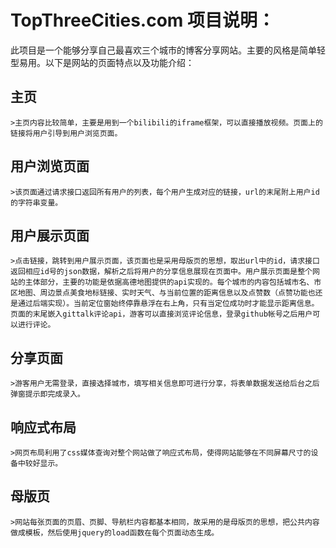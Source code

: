 # TopThreeCities.com 项目说明：
此项目是一个能够分享自己最喜欢三个城市的博客分享网站。主要的风格是简单轻型易用。以下是网站的页面特点以及功能介绍：
## 主页
    >主页内容比较简单，主要是用到一个bilibili的iframe框架，可以直接播放视频。页面上的链接将用户引导到用户浏览页面。  
## 用户浏览页面
    >该页面通过请求接口返回所有用户的列表，每个用户生成对应的链接，url的末尾附上用户id的字符串变量。  
## 用户展示页面
    >点击链接，跳转到用户展示页面，该页面也是采用母版页的思想，取出url中的id，请求接口返回相应id号的json数据，解析之后将用户的分享信息展现在页面中。用户展示页面是整个网站的主体部分，主要的功能是依据高德地图提供的api实现的。每个城市的内容包括城市名、市区地图、周边景点美食地标链接、实时天气、与当前位置的距离信息以及点赞数（点赞功能也还是通过后端实现）。当前定位窗始终停靠悬浮在右上角，只有当定位成功时才能显示距离信息。页面的末尾嵌入gittalk评论api，游客可以直接浏览评论信息，登录github帐号之后用户可以进行评论。  
## 分享页面
    >游客用户无需登录，直接选择城市，填写相关信息即可进行分享，将表单数据发送给后台之后弹窗提示即完成录入。  
## 响应式布局
    >网页布局利用了css媒体查询对整个网站做了响应式布局，使得网站能够在不同屏幕尺寸的设备中较好显示。
## 母版页
    >网站每张页面的页眉、页脚、导航栏内容都基本相同，故采用的是母版页的思想，把公共内容做成模板，然后使用jquery的load函数在每个页面动态生成。
